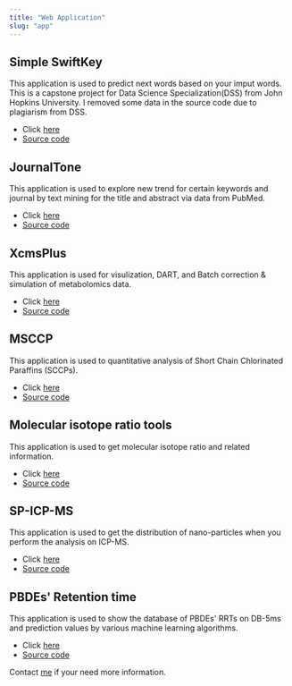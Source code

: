 ```yaml
---
title: "Web Application"
slug: "app"
---
```


## Simple SwiftKey

This application is used to predict next words based on your imput words. This is a capstone project for Data Science Specialization(DSS) from John Hopkins University. I removed some data in the source code due to plagiarism from DSS.

- Click [here](https://yufree.shinyapps.io/nlpshiny/)
- [Source code](https://github.com/yufree/nlpshiny)

## JournalTone

This application is used to explore new trend for certain keywords and journal by text mining for the title and abstract via data from PubMed.

- Click [here](http://r.yufree.cn/JournalTone/)
- [Source code](https://github.com/yufree/journaltone)

## XcmsPlus

This application is used for visulization, DART, and Batch correction & simulation of metabolomics data.

- Click [here](https://yufreecas.shinyapps.io/xcmsplus)
- [Source code](https://github.com/yufree/xcmsplus)

## MSCCP

This application is used to quantitative analysis of Short Chain Chlorinated Paraffins (SCCPs).

- Click [here](http://r.yufree.cn/msccpol/)
- [Source code](https://github.com/yufree/msccp)

## Molecular isotope ratio tools

This application is used to get molecular isotope ratio and related information.

- Click [here](http://r.yufree.cn/MIR/)
- [Source code](https://github.com/yufree/MIR)

## SP-ICP-MS

This application is used to get the distribution of nano-particles when you perform the analysis on ICP-MS.

- Click [here](http://r.yufree.cn/spicpms/)
- [Source code](https://github.com/yufree/spicpms)

## PBDEs' Retention time

This application is used to show the database of PBDEs' RRTs on DB-5ms and prediction values by various machine learning algorithms.

- Click [here](http://r.yufree.cn/shinyBDE)
- [Source code](https://github.com/yufree/shinyBDE)

Contact [me](mailto://yufree@live.cn) if your need more information.
